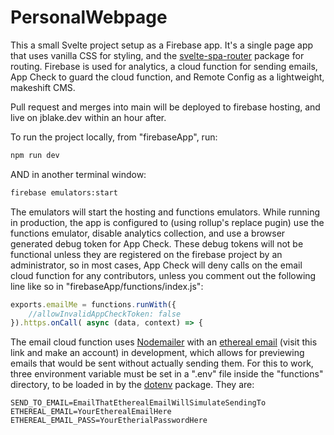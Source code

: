 # PersonalWebpage
This a small Svelte project setup as a Firebase app. It's a single page app that uses vanilla CSS for styling, 
and the [svelte-spa-router](https://github.com/ItalyPaleAle/svelte-spa-router) package for routing. Firebase is used for analytics, 
a cloud function for sending emails, App Check to guard the cloud function, and Remote Config as a lightweight, makeshift CMS.

Pull request and merges into main will be deployed to firebase hosting, and live on jblake.dev within an hour after.

To run the project locally, from "firebaseApp", run:

```bash
npm run dev
```

AND in another terminal window:

```bash
firebase emulators:start
```

The emulators will start the hosting and functions emulators. While running in production,
the app is configured to (using rollup's replace pugin) use the functions emulator, disable analytics collection, 
and use a browser generated debug token for App Check. These debug tokens will not be functional unless they are registered
on the firebase project by an administrator, so in most cases, App Check will deny calls on the email cloud function
for any contributors, unless you comment out the following line like so in "firebaseApp/functions/index.js":

```javascript
exports.emailMe = functions.runWith({
    //allowInvalidAppCheckToken: false
}).https.onCall( async (data, context) => {
```

The email cloud function uses [Nodemailer](https://nodemailer.com/usage/) with an [ethereal email](https://ethereal.email/) 
(visit this link and make an account) in development, which allows for previewing emails that 
would be sent without actually sending them. For this to work, three environment variable must be set in a ".env" file
inside the "functions" directory, to be loaded in by the [dotenv](https://www.npmjs.com/package/dotenv) package. They are:

```
SEND_TO_EMAIL=EmailThatEtherealEmailWillSimulateSendingTo
ETHEREAL_EMAIL=YourEtherealEmailHere
ETHEREAL_EMAIL_PASS=YourEtherialPasswordHere
```

